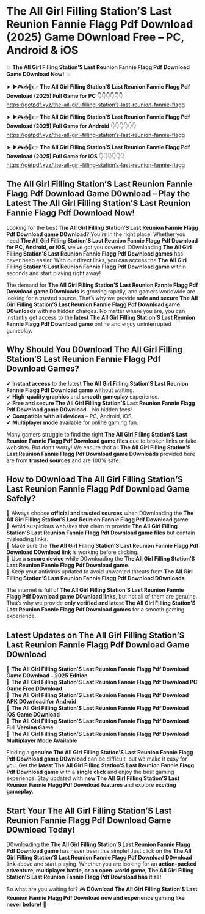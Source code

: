 # The All Girl Filling Station’S Last Reunion Fannie Flagg Pdf Download (2025) Game D0wnload Free – PC, Android & iOS

💥 **The All Girl Filling Station’S Last Reunion Fannie Flagg Pdf Download Game D0wnload Now!** 💥  

➤ ►🎮📥📱👉 **The All Girl Filling Station’S Last Reunion Fannie Flagg Pdf Download (2025) Full Game for PC** 👇👇👇👇👇👇  
https://getpdf.xyz/the-all-girl-filling-station’s-last-reunion-fannie-flagg  

➤ ►🎮📥📱👉 **The All Girl Filling Station’S Last Reunion Fannie Flagg Pdf Download (2025) Full Game for Android** 👇👇👇👇👇👇  
https://getpdf.xyz/the-all-girl-filling-station’s-last-reunion-fannie-flagg  

➤ ►🎮📥📱👉 **The All Girl Filling Station’S Last Reunion Fannie Flagg Pdf Download (2025) Full Game for iOS** 👇👇👇👇👇👇  
https://getpdf.xyz/the-all-girl-filling-station’s-last-reunion-fannie-flagg  

## The All Girl Filling Station’S Last Reunion Fannie Flagg Pdf Download Game D0wnload – Play the Latest The All Girl Filling Station’S Last Reunion Fannie Flagg Pdf Download Now!

Looking for the best **The All Girl Filling Station’S Last Reunion Fannie Flagg Pdf Download game D0wnload**? You’re in the right place! Whether you need **The All Girl Filling Station’S Last Reunion Fannie Flagg Pdf Download for PC, Android, or iOS**, we’ve got you covered. D0wnloading **The All Girl Filling Station’S Last Reunion Fannie Flagg Pdf Download games** has never been easier. With our direct links, you can access the **The All Girl Filling Station’S Last Reunion Fannie Flagg Pdf Download game** within seconds and start playing right away!  

The demand for **The All Girl Filling Station’S Last Reunion Fannie Flagg Pdf Download game D0wnloads** is growing rapidly, and gamers worldwide are looking for a trusted source. That’s why we provide **safe and secure The All Girl Filling Station’S Last Reunion Fannie Flagg Pdf Download game D0wnloads** with no hidden charges. No matter where you are, you can instantly get access to the **latest The All Girl Filling Station’S Last Reunion Fannie Flagg Pdf Download game** online and enjoy uninterrupted gameplay.  

## **Why Should You D0wnload The All Girl Filling Station’S Last Reunion Fannie Flagg Pdf Download Games?**  

✔ **Instant access** to the latest **The All Girl Filling Station’S Last Reunion Fannie Flagg Pdf Download game** without waiting.  
✔ **High-quality graphics** and **smooth gameplay** experience.  
✔ **Free and secure The All Girl Filling Station’S Last Reunion Fannie Flagg Pdf Download game D0wnload** – No hidden fees!  
✔ **Compatible with all devices** – PC, Android, iOS.  
✔ **Multiplayer mode** available for online gaming fun.  

Many gamers struggle to find the right **The All Girl Filling Station’S Last Reunion Fannie Flagg Pdf Download game files** due to broken links or fake websites. But don’t worry! We ensure that all **The All Girl Filling Station’S Last Reunion Fannie Flagg Pdf Download game D0wnloads** provided here are from **trusted sources** and are 100% safe.  

## **How to D0wnload The All Girl Filling Station’S Last Reunion Fannie Flagg Pdf Download Game Safely?**  

📌 Always choose **official and trusted sources** when D0wnloading the **The All Girl Filling Station’S Last Reunion Fannie Flagg Pdf Download game**.  
📌 Avoid suspicious websites that claim to provide **The All Girl Filling Station’S Last Reunion Fannie Flagg Pdf Download game files** but contain misleading links.  
📌 Make sure the **The All Girl Filling Station’S Last Reunion Fannie Flagg Pdf Download D0wnload link** is working before clicking.  
📌 Use a **secure device** while D0wnloading the **The All Girl Filling Station’S Last Reunion Fannie Flagg Pdf Download game**.  
📌 Keep your antivirus updated to avoid unwanted threats from **The All Girl Filling Station’S Last Reunion Fannie Flagg Pdf Download D0wnloads**.  

The internet is full of **The All Girl Filling Station’S Last Reunion Fannie Flagg Pdf Download game D0wnload links**, but not all of them are genuine. That’s why we provide **only verified and latest The All Girl Filling Station’S Last Reunion Fannie Flagg Pdf Download games** for a smooth gaming experience.  

## **Latest Updates on The All Girl Filling Station’S Last Reunion Fannie Flagg Pdf Download Game D0wnload**  

🔹 **The All Girl Filling Station’S Last Reunion Fannie Flagg Pdf Download Game D0wnload – 2025 Edition**  
🔹 **The All Girl Filling Station’S Last Reunion Fannie Flagg Pdf Download PC Game Free D0wnload**  
🔹 **The All Girl Filling Station’S Last Reunion Fannie Flagg Pdf Download APK D0wnload for Android**  
🔹 **The All Girl Filling Station’S Last Reunion Fannie Flagg Pdf Download iOS Game D0wnload**  
🔹 **The All Girl Filling Station’S Last Reunion Fannie Flagg Pdf Download Full Version Game**  
🔹 **The All Girl Filling Station’S Last Reunion Fannie Flagg Pdf Download Multiplayer Mode Available**  

Finding a **genuine The All Girl Filling Station’S Last Reunion Fannie Flagg Pdf Download game D0wnload** can be difficult, but we make it easy for you. Get the **latest The All Girl Filling Station’S Last Reunion Fannie Flagg Pdf Download game** with a **single click** and enjoy the best gaming experience. Stay updated with **new The All Girl Filling Station’S Last Reunion Fannie Flagg Pdf Download features** and explore **exciting gameplay**.  

## **Start Your The All Girl Filling Station’S Last Reunion Fannie Flagg Pdf Download Game D0wnload Today!**  

D0wnloading the **The All Girl Filling Station’S Last Reunion Fannie Flagg Pdf Download game** has never been this simple! Just click on the **The All Girl Filling Station’S Last Reunion Fannie Flagg Pdf Download D0wnload link** above and start playing. Whether you are looking for an **action-packed adventure, multiplayer battle, or an open-world game**, **The All Girl Filling Station’S Last Reunion Fannie Flagg Pdf Download has it all!**  

So what are you waiting for? 🎮 **D0wnload The All Girl Filling Station’S Last Reunion Fannie Flagg Pdf Download now and experience gaming like never before!** 🚀  
